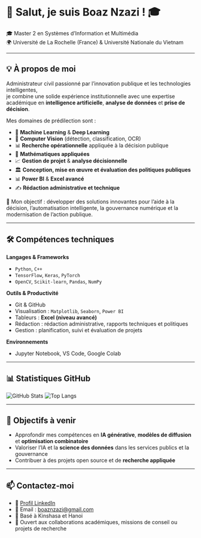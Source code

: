 # 👋 Salut, je suis Boaz Nzazi ! 🎓
🎓 Master 2 en Systèmes d’Information et Multimédia  
🌍 Université de La Rochelle (France) & Université Nationale du Vietnam

---

## 💡 À propos de moi

Administrateur civil passionné par l’innovation publique et les technologies intelligentes,  
je combine une solide expérience institutionnelle avec une expertise académique en **intelligence artificielle**, **analyse de données** et **prise de décision**.

Mes domaines de prédilection sont :
- 🤖 **Machine Learning** & **Deep Learning**
- 🧠 **Computer Vision** (détection, classification, OCR)
- 📊 **Recherche opérationnelle** appliquée à la décision publique
- 🧮 **Mathématiques appliquées**
- 📈 **Gestion de projet** & **analyse décisionnelle**
- 🏛️ **Conception, mise en œuvre et évaluation des politiques publiques**
- 📊 **Power BI** & **Excel avancé**
- ✍️ **Rédaction administrative et technique**

🎯 Mon objectif : développer des solutions innovantes pour l’aide à la décision, l’automatisation intelligente, la gouvernance numérique et la modernisation de l’action publique.

---

## 🛠️ Compétences techniques

**Langages & Frameworks**
- `Python`, `C++`
- `TensorFlow`, `Keras`, `PyTorch`
- `OpenCV`, `Scikit-learn`, `Pandas`, `NumPy`

**Outils & Productivité**
- Git & GitHub  
- Visualisation : `Matplotlib`, `Seaborn`, `Power BI`
- Tableurs : **Excel (niveau avancé)**  
- Rédaction : rédaction administrative, rapports techniques et politiques  
- Gestion : planification, suivi et évaluation de projets

**Environnements**
- Jupyter Notebook, VS Code, Google Colab

---

## 📊 Statistiques GitHub
![GitHub Stats](https://github-readme-stats.vercel.app/api?username=BoazNzazi&show_icons=true&theme=tokyonight)
![Top Langs](https://github-readme-stats.vercel.app/api/top-langs/?username=BoazNzazi&layout=compact&theme=tokyonight)

---

## 🎯 Objectifs à venir

- Approfondir mes compétences en **IA générative**, **modèles de diffusion** et **optimisation combinatoire**
- Valoriser l’IA et la **science des données** dans les services publics et la gouvernance
- Contribuer à des projets open source et de **recherche appliquée**

---

## 📫 Contactez-moi

- 💼 [Profil LinkedIn](https://www.linkedin.com/in/ton-lien)
- 📧 Email : boaznzazi@gmail.com
- 📍 Basé à Kinshasa et Hanoi  
- 🤝 Ouvert aux collaborations académiques, missions de conseil ou projets de recherche
